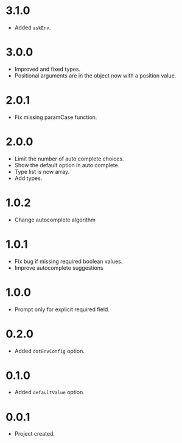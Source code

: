 # 3.1.0

- Added `askEnv`.

# 3.0.0

- Improved and fixed types.
- Positional arguments are in the object now with a position value.

# 2.0.1

- Fix missing paramCase function.

# 2.0.0

- Limit the number of auto complete choices.
- Show the default option in auto complete.
- Type list is now array.
- Add types.

# 1.0.2

- Change autocomplete algorithm

# 1.0.1

- Fix bug if missing required boolean values.
- Improve autocomplete suggestions

# 1.0.0

- Prompt only for explicit required field.

# 0.2.0

- Added `dotEnvConfig` option.

# 0.1.0

- Added `defaultValue` option.

# 0.0.1

- Project created.
